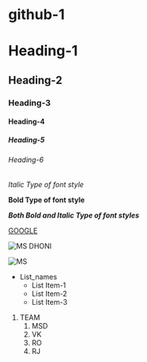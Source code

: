 # github-1

# Heading-1
## Heading-2
### Heading-3
#### Heading-4
##### Heading-5
###### Heading-6

*Italic Type of font style*

**Bold Type of font style**

***Both Bold and Italic Type of font styles***

[GOOGLE](www.google.com)

![MS DHONI](https://cdn.dnaindia.com/sites/default/files/styles/full/public/2019/05/29/829469-28afp-afp1h0253.jpg)

![MS](https://i.ndtvimg.com/i/2018-04/ms-dhoni-twitter_806x604_51522666709.jpg)

* List_names
  * List Item-1
  * List Item-2
  * List Item-3

1. TEAM
    1. MSD
    2. VK
    3. RO 
    4. RJ
